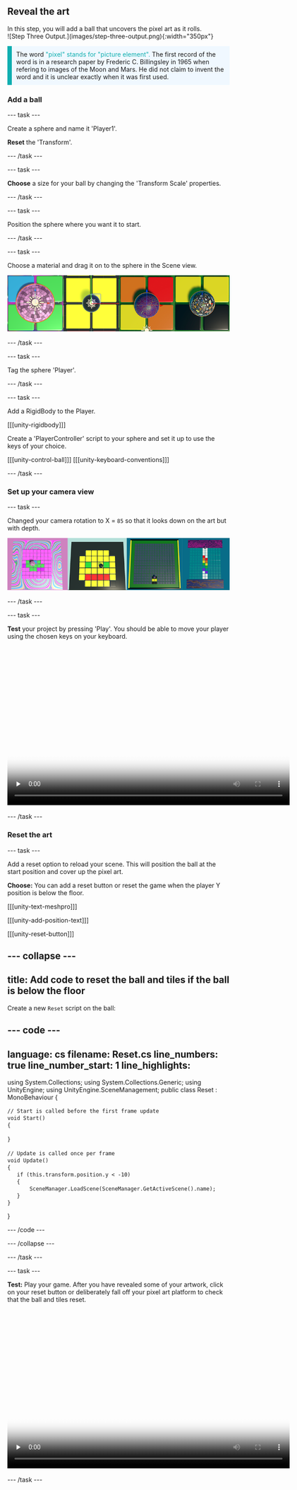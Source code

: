 ## Reveal the art

<div style="display: flex; flex-wrap: wrap">
<div style="flex-basis: 200px; flex-grow: 1; margin-right: 15px;">
In this step, you will add a ball that uncovers the pixel art as it rolls.
</div>
<div>
![Step Three Output.](images/step-three-output.png){:width="350px"}
</div>
</div>

<p style="border-left: solid; border-width:10px; border-color: #0faeb0; background-color: aliceblue; padding: 10px;">
The word <span style="color: #0faeb0">"pixel" stands for "picture element".</span> The first record of the word is in a research paper by Frederic C. Billingsley in 1965 when refering to images of the Moon and Mars. He did not claim to invent the word and it is unclear exactly when it was first used.
</p>

### Add a ball

--- task ---

Create a sphere and name it 'Player1'.

**Reset** the 'Transform'.

--- /task ---

--- task ---

**Choose** a size for your ball by changing the 'Transform Scale' properties.

--- /task ---

--- task ---

Position the sphere where you want it to start. 

--- /task ---

--- task ---

Choose a material and drag it on to the sphere in the Scene view.

![A strip of images showing the different ball options. The first is a large mirror ball. The second is a small ball with GlossBlack material. The third has a purple marble effect. The fourth has a beetle pattern effect.](images/ball-examples.png)

--- /task ---

--- task ---

Tag the sphere 'Player'.

--- /task ---

--- task ---

Add a RigidBody to the Player.

[[[unity-rigidbody]]]

Create a 'PlayerController' script to your sphere and set it up to use the keys of your choice. 

[[[unity-control-ball]]]
[[[unity-keyboard-conventions]]]

--- /task ---

### Set up your camera view

--- task ---

Changed your camera rotation to X = `85` so that it looks down on the art but with depth. 

![The Game view with camera rotation applied so the tile floor is all visible but angled slightly away from the camera.](images/camera-rotation.png)

--- /task ---

--- task ---

**Test** your project by pressing 'Play'. You should be able to move your player using the chosen keys on your keyboard.

<video width="640" height="360" controls preload="none" poster="images/ball-move.png">
<source src="images/ball-move.mp4" type="video/mp4">
Your browser does not support WebM video, try FireFox or Chrome.
</video>

--- /task ---

### Reset the art

--- task ---

Add a reset option to reload your scene. This will position the ball at the start position and cover up the pixel art.

**Choose:** You can add a reset button or reset the game when the player Y position is below the floor.

[[[unity-text-meshpro]]]

[[[unity-add-position-text]]]

[[[unity-reset-button]]]

--- collapse ---
---
title: Add code to reset the ball and tiles if the ball is below the floor
---

Create a new `Reset` script on the ball:

--- code ---
---
language: cs 
filename: Reset.cs 
line_numbers: true 
line_number_start: 1 
line_highlights: 
---
using System.Collections;
using System.Collections.Generic;
using UnityEngine;
using UnityEngine.SceneManagement;
public class Reset : MonoBehaviour
{

    // Start is called before the first frame update
    void Start()
    {

    }

    // Update is called once per frame
    void Update()
    {
       if (this.transform.position.y < -10)
       {
           SceneManager.LoadScene(SceneManager.GetActiveScene().name);
       }
    }
}

--- /code ---

--- /collapse ---

--- /task ---

--- task ---

**Test:** Play your game. After you have revealed some of your artwork, click on your reset button or deliberately fall off your pixel art platform to check that the ball and tiles reset. 

<video width="640" height="360" controls preload="none" poster="images/reset-ball.png">
<source src="images/reset-ball.mp4" type="video/mp4">
Your browser does not support WebM video, try FireFox or Chrome.
</video>

--- /task ---

